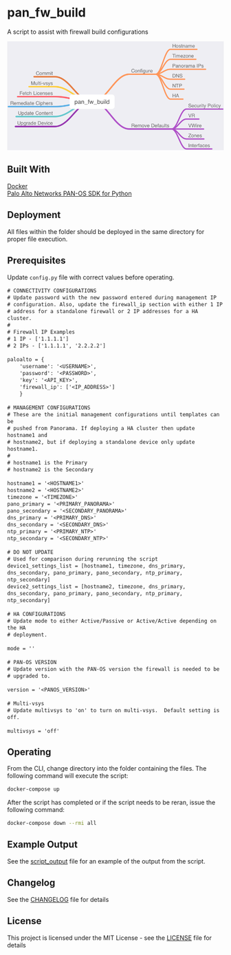 # pan_fw_build

A script to assist with firewall build configurations

![pan_fw_build mind map](pan_fw_build.png "pan_fw_build mind map")

## Built With

[Docker](https://www.docker.com/products/docker-desktop)  
[Palo Alto Networks PAN-OS SDK for Python](https://github.com/PaloAltoNetworks/pan-os-python)

## Deployment

All files within the folder should be deployed in the same directory for proper file execution.

## Prerequisites

Update `config.py` file with correct values before operating.

```
# CONNECTIVITY CONFIGURATIONS
# Update password with the new password entered during management IP
# configuration. Also, update the firewall_ip section with either 1 IP
# address for a standalone firewall or 2 IP addresses for a HA cluster.
#
# Firewall IP Examples
# 1 IP - ['1.1.1.1']
# 2 IPs - ['1.1.1.1', '2.2.2.2']

paloalto = {
    'username': '<USERNAME>',
    'password': '<PASSWORD>',
    'key': '<API_KEY>',
    'firewall_ip': ['<IP_ADDRESS>']
    }

# MANAGEMENT CONFIGURATIONS
# These are the initial management configurations until templates can be
# pushed from Panorama. If deploying a HA cluster then update hostname1 and
# hostname2, but if deploying a standalone device only update hostname1.
#
# hostname1 is the Primary
# hostname2 is the Secondary

hostname1 = '<HOSTNAME1>'
hostname2 = '<HOSTNAME2>'
timezone = '<TIMEZONE>'
pano_primary = '<PRIMARY_PANORAMA>'
pano_secondary = '<SECONDARY_PANORAMA>'
dns_primary = '<PRIMARY_DNS>'
dns_secondary = '<SECONDARY_DNS>'
ntp_primary = '<PRIMARY_NTP>'
ntp_secondary = '<SECONDARY_NTP>'

# DO NOT UPDATE
# Used for comparison during rerunning the script
device1_settings_list = [hostname1, timezone, dns_primary, dns_secondary, pano_primary, pano_secondary, ntp_primary, ntp_secondary]
device2_settings_list = [hostname2, timezone, dns_primary, dns_secondary, pano_primary, pano_secondary, ntp_primary, ntp_secondary]

# HA CONFIGURATIONS
# Update mode to either Active/Passive or Active/Active depending on the HA
# deployment.

mode = ''

# PAN-OS VERSION
# Update version with the PAN-OS version the firewall is needed to be
# upgraded to.

version = '<PANOS_VERSION>'

# Multi-vsys
# Update multivsys to 'on' to turn on multi-vsys.  Default setting is off.

multivsys = 'off'
```

## Operating

From the CLI, change directory into the folder containing the files.  The following command will execute the script:

```bash
docker-compose up
```

After the script has completed or if the script needs to be reran, issue the following command:

```bash
docker-compose down --rmi all
```

## Example Output

See the [script_output](script_output.md) file for an example of the output from the script.

## Changelog

See the [CHANGELOG](CHANGELOG) file for details

## License

This project is licensed under the MIT License - see the [LICENSE](LICENSE) file for details
